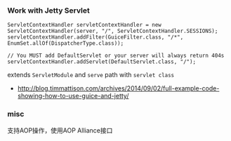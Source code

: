### Work with Jetty Servlet
```
ServletContextHandler servletContextHandler = new ServletContextHandler(server, "/", ServletContextHandler.SESSIONS);
servletContextHandler.addFilter(GuiceFilter.class, "/*", EnumSet.allOf(DispatcherType.class));

// You MUST add DefaultServlet or your server will always return 404s
servletContextHandler.addServlet(DefaultServlet.class, "/");
```
extends `ServletModule` and `serve` path with `servlet class`
- http://blog.timmattison.com/archives/2014/09/02/full-example-code-showing-how-to-use-guice-and-jetty/


### misc
支持AOP操作，使用AOP Alliance接口
